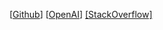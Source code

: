 [[Github]((https://github.com/))]
[[OpenAI](https://openai.com/)]
[[StackOverflow]](https://stackoverflow.com)